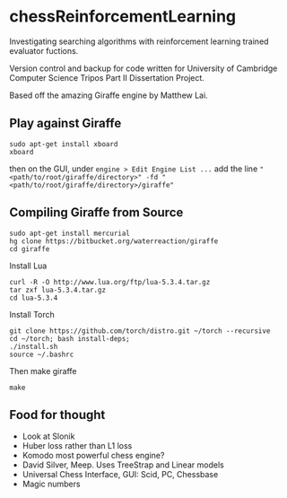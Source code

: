 # chessReinforcementLearning
Investigating searching algorithms with reinforcement learning trained evaluator fuctions.

Version control and backup for code written for University of Cambridge Computer Science Tripos Part II Dissertation Project.

Based off the amazing Giraffe engine by Matthew Lai.

## Play against Giraffe
```
sudo apt-get install xboard
xboard
```
then on the GUI, under `engine > Edit Engine List ...` add the line `"<path/to/root/giraffe/directory>" -fd "<path/to/root/giraffe/directory>/giraffe"`


## Compiling Giraffe from Source

```
sudo apt-get install mercurial
hg clone https://bitbucket.org/waterreaction/giraffe
cd giraffe
```
Install Lua
```
curl -R -O http://www.lua.org/ftp/lua-5.3.4.tar.gz
tar zxf lua-5.3.4.tar.gz
cd lua-5.3.4
```
Install Torch
```
git clone https://github.com/torch/distro.git ~/torch --recursive
cd ~/torch; bash install-deps;
./install.sh
source ~/.bashrc
```
Then make giraffe
```
make
```

## Food for thought

* Look at Slonik
* Huber loss rather than L1 loss
* Komodo most powerful chess engine?
* David Silver, Meep. Uses TreeStrap and Linear models
* Universal Chess Interface, GUI: Scid, PC, Chessbase
* Magic numbers
